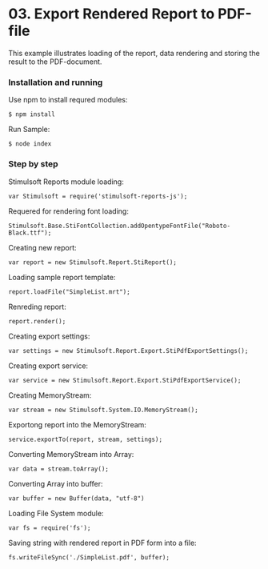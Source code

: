 # 03. Export Rendered Report to PDF-file

This example illustrates loading of the report, data rendering and storing the result to the PDF-document.

### Installation and running
Use npm to install requred modules:

    $ npm install
Run Sample:

    $ node index

### Step by step
Stimulsoft Reports module loading:

    var Stimulsoft = require('stimulsoft-reports-js');

Requered for rendering font loading:

    Stimulsoft.Base.StiFontCollection.addOpentypeFontFile("Roboto-Black.ttf");

Creating new report:

    var report = new Stimulsoft.Report.StiReport();

Loading sample report template:

    report.loadFile("SimpleList.mrt");

Renreding report:

    report.render();

Creating export settings:

    var settings = new Stimulsoft.Report.Export.StiPdfExportSettings();

Creating export service:

    var service = new Stimulsoft.Report.Export.StiPdfExportService();

Creating MemoryStream:

    var stream = new Stimulsoft.System.IO.MemoryStream();

Exportong report into the MemoryStream:

    service.exportTo(report, stream, settings);

Converting MemoryStream into Array:

    var data = stream.toArray();

Converting Array into buffer:

    var buffer = new Buffer(data, "utf-8")

Loading File System module:

    var fs = require('fs');

Saving string with rendered report in PDF form into a file:

    fs.writeFileSync('./SimpleList.pdf', buffer);
